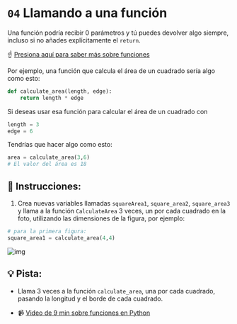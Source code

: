 # `04` Llamando a una función

Una función podría recibir 0 parámetros y tú puedes devolver algo siempre, incluso si no añades explícitamente el `return`.

:point_up: [Presiona aquí para saber más sobre funciones](https://content.breatheco.de/es/lesson/working-with-functions-python/)

Por ejemplo, una función que calcula el área de un cuadrado sería algo como esto:

```python
def calculate_area(length, edge):
    return length * edge
```

Si deseas usar esa función para calcular el área de un cuadrado con

```python
length = 3
edge = 6
```

Tendrías que hacer algo como esto:

```python
area = calculate_area(3,6)
# El valor del área es 18
```

## 📝 Instrucciones:

1. Crea nuevas variables llamadas `squareArea1`, `square_area2`, `square_area3` y llama a la función `CalculateArea` 3 veces, un por cada cuadrado en la foto, utilizando las dimensiones de la figura, por ejemplo:

```python
# para la primera figura:
square_area1 = calculate_area(4,4)
```

![img](http://i.imgur.com/VyoJRAL.png)

## 💡 Pista:

- Llama 3 veces a la función `calculate_area`, una por cada cuadrado, pasando la longitud y el borde de cada cuadrado.

+ :video_camera: [Video de 9 min sobre funciones en Python](https://www.youtube.com/watch?v=NE97ylAnrz4)
